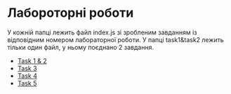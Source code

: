 # Лабороторні роботи #
У кожній папці лежить файл index.js зі зробленим завданням із відповідним номером лабораторної роботи. У папці task1&task2 лежить тільки один файл, у ньому поєднано 2 завдання. 
- [Task 1 & 2](https://github.com/watashone/kpi-2-labs/blob/11eb97774f575407fbcb7fdbfd8fed4dac3eb59d/task1%20%26%20task2/index.js)
- [Task 3](./task3/index.js)
- [Task 4](./task4/index.js)
- [Task 5](./task5/index.js)


